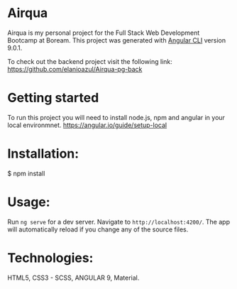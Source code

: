 # Airqua

Airqua is my personal project for the Full Stack Web Development Bootcamp at Boream.
This project was generated with [Angular CLI](https://github.com/angular/angular-cli) version 9.0.1.

To check out the backend project visit the following link: 
https://github.com/elanioazul/Airqua-pg-back

# Getting started

To run this project you will need to install node.js, npm and angular in your local environmnet. https://angular.io/guide/setup-local


# Installation:

$ npm install

# Usage:
Run `ng serve` for a dev server. Navigate to `http://localhost:4200/`. The app will automatically reload if you change any of the source files.

# Technologies:
HTML5, CSS3 - SCSS, ANGULAR 9, Material.



